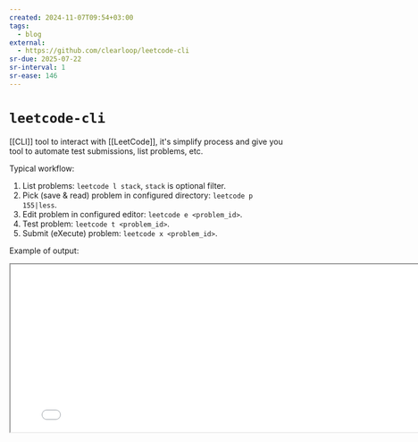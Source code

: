 ```yaml
---
created: 2024-11-07T09:54+03:00
tags:
  - blog
external:
  - https://github.com/clearloop/leetcode-cli
sr-due: 2025-07-22
sr-interval: 1
sr-ease: 146
---
```


# `leetcode-cli`

[[CLI]] tool to interact with [[LeetCode]], it's simplify process and give you
tool to automate test submissions, list problems, etc.

Typical workflow:

1. List problems: `leetcode l stack`, `stack` is optional filter.
2. Pick (save & read) problem in configured directory: `leetcode p 155|less`.
3. Edit problem in configured editor: `leetcode e <problem_id>`.
4. Test problem: `leetcode t <problem_id>`.
5. Submit (eXecute) problem: `leetcode x <problem_id>`.

Example of output:

<iframe src="file:///home/inom/Wiki/stdout_leetcode-cli.html" width="800" height="300"></iframe>